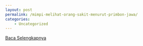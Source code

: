 ```yaml
---
layout: post
permalink: /mimpi-melihat-orang-sakit-menurut-primbon-jawa/
categories:
    - Uncategorized
---
```


[Baca Selengkapnya](/04)